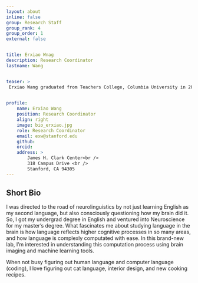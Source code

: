 ```yaml
---
layout: about
inline: false
group: Research Staff
group_rank: 4
group_order: 1
external: false


title: Erxiao Wnag
description: Research Coordinator
lastname: Wang


teaser: >
 Erxiao Wang graduated from Teachers College, Columbia University in 2024 where she studied cognitive neuroscience. Her research interest centered on speech and language processing in human brain and how to apply brain imaging techniques in the field of cogntive neuroscience. She hopes to explore not only human but also machine processing of langauge in the future research.
    

profile:
    name: Erxiao Wang
    position: Research Coordinator    
    align: right
    image: bio_erxiao.jpg
    role: Research Coordinator
    email: exw@stanford.edu
    github: 
    orcid: 
    address: >
        James H. Clark Center<br />
        318 Campus Drive <br />
        Stanford, CA 94305
---
```


## Short Bio

I was directed to the road of neurolinguistics by not just learning English as my second language, but also consciously questioning how my brain did it. So, I got my undergrad degree in English and ventured into Neuroscience for my master’s degree. What fascinates me about studying language in the brain is how language reflects higher cognitive processes in so many areas, and how language is complexly computated with ease. In this brand-new lab, I’m interested in understanding this computation process using brain imaging and machine learning tools. 

When not busy figuring out human language and computer language (coding), I love figuring out cat language, interior design, and new cooking recipes. 